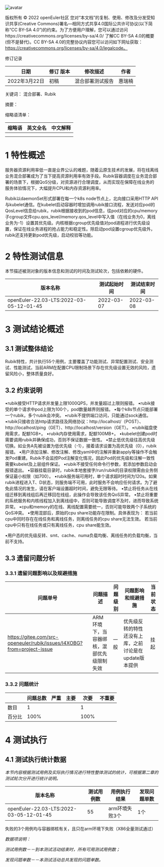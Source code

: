 ![avatar](../images/openEuler.png)

版权所有 © 2022  openEuler社区
您对“本文档”的复制、使用、修改及分发受知识共享(Creative Commons)署名—相同方式共享4.0国际公共许可协议(以下简称“CC BY-SA 4.0”)的约束。为了方便用户理解，您可以通过访问https://creativecommons.org/licenses/by-sa/4.0/ 了解CC BY-SA 4.0的概要 (但不是替代)。CC BY-SA 4.0的完整协议内容您可以访问如下网址获取：https://creativecommons.org/licenses/by-sa/4.0/legalcode。

修订记录

| 日期 | 修订   版本 | 修改描述 | 作者 |
| ---- | ----------- | -------- | ---- |
|2022年3月22日|初稿             |混合部署测试报告 |惠瑞楠      |

 关键词： 
混合部署、Rubik
 

摘要：

 

缩略语清单：

| 缩略语 | 英文全名 | 中文解释 |
| ------ | -------- | -------- |
|        |          |          |
|        |          |          |

# 1     特性概述

服务器资源利用率低一直是业界公认的难题，随着云原生技术的发展，将在线离线业务混合部署成为了当下提高资源利用率有效手段。Rubik容器调度在业务混合部署的场景下，根据QoS分级，对资源进行合理调度，从而实现在保障在线业务的服务体验情况下，大幅提升CPU和内存资源利用率。

Rubik以daemonSet形式部署在每一个k8s node节点上，北向接口采用HTTP API与kubelet通信。在kubelet启动容器时增加调用rubik接口流程，发送对应pod的QosLevel信息给rubik，rubik根据接收到的pod信息，往pod对应的cpu/memory子cgroup文件cpu.qos_level/memory.qos_level中写入值（在线业务为0，离线业务为-1）设置其优先级。内核根据cgroup优先级值对pod进程进行优先级设置，保证在线业务进程的抢占能力和稳定性。除启动pod设置cgroup优先级外，rubik还支持更新pod优先级，启动校验等功能。


# 2     特性测试信息

本节描述被测对象的版本信息和测试的时间及测试轮次，包括依赖的硬件。

| 版本名称                                | 测试起始时间  | 测试结束时间 |
| --------                                | ------------ | ------------ |
| openEuler-22.03-LTS:2022-03-05-12-01-45 |2022-03-07    | 2022-03-08   |

# 3     测试结论概述

## 3.1   测试整体结论
Rubik特性，共计执行55个用例，主要覆盖了功能测试、异常配置测试、安全测试、性能测试，当前ARM在配置CPU限制场景下存在优先级设置无效的风险，遗留风险小，整体质量良好。

## 3.2   约束说明

•rubik接受HTTP请求并发量上限1000QPS，并发量超过上限则报错。
•rubik接受的单个请求中pod上限为100个，pod数量越界则报错。
•每个k8s节点只能部署一个rubik，多个rubik会冲突。
•rubik不提供端口访问，只能通过sock通信。
•rubik只接收合法http请求路径及网络协议：http://localhost/（POST）、http://localhost/ping（GET）、http://localhost/version（GET）。
•rubik磁盘使用需求，配额1GB+。
•rubik内存使用需求，配额100MB+。
•kubelet创建pod时需要调用rubik并确保成功，否则不保证数据一致性。
•禁止低优先级往高优先级切换。如业务A先被设置为低优先级（-1），接着请求设置为高优先级（0），rubik报错。
•用户添加注解、修改注解、修改yaml中的注解并重新apply等操作不会触发Pod重建。Rubik不会监控Pod注解变化情况，因此Pod的优先级和注解一致性需要kubelet及上层组件保证。
•rubik不接受任何命令行参数，若添加参数启动会报错退出。
•容器挂载目录时，rubik本地套接字/run/rubik的目录权限需由业务侧保证最小权限（如700）。
•rubik服务端可用时，单个请求超时时间为120s。如果rubik进程进入T、D状态，则服务端不可用，此时服务不会响应任何请求。为了避免此情况的发生，请在客户端设置超时时间，避免无限等待。
•禁止将任务从在线组迁移到离线组后再迁移回在线组，此操作会导致该任务QoS异常。
•禁止将重要的系统服务和内核线程加入到离线组中，否则可能导致调度不及时，进而导致系统异常。
•cpu和memory的在线、离线配置需要统一，否则可能导致两个子系统的QoS冲突。
•使用混部后，原始的cpu share功能存在限制。具体表现为：
若当前cpu中同时存在在线任务和离线任务，则离线任务的cpu share无法生效。
若当前cpu中只有在线任务或只有离线任务，cpu share能生效。

•用户态的优先级反转、smt、cache、numa负载均衡、离线任务的负载均衡，当前不支持。


## 3.3   遗留问题分析

### 3.3.1 遗留问题影响以及规避措施

| 问题单号 | 问题描述 | 问题级别 | 问题影响和规避措施 | 当前状态 |
| -------- | -------- | -------- | ------------------ | -------- |
| https://gitee.com/src-openeuler/rubik/issues/I4XOBG?from=project-issue         | ARM环境下，当容器绑核，混部优先级限制失效         |  一般        | 优先级反转的特性还没有上库，之前讨论是在update版本提供                   |  挂起        |

### 3.3.2 问题统计

|        | 问题总数 | 严重 | 主要 | 次要 | 不重要 |
| ------ | -------- | ---- | ---- | ---- | ------ |
| 数目   |  1        |      |      |   1   |        |
| 百分比 |  100%        |      |      | 100%     |        |

# 4     测试执行

## 4.1   测试执行统计数据

*本节内容根据测试用例及实际执行情况进行特性整体测试的统计，可根据第二章的测试轮次分开进行统计说明。*

| 版本名称 | 测试用例数 | 用例执行结果 | 发现问题单数 |
| -------- | ---------- | ------------ | ------------ |
| openEuler-22.03-LTS:2022-03-05-12-01-45         |  55   |  arm环境失败3个   |   1个           |

失败的3个用例均与容器绑核有关，且只在arm环境下失败（X86全量测试通过）

*数据项说明：*

*测试用例数－－到本测试活动结束时，所有可用测试用例数；*

*发现问题单数－－本测试活动总共发现的问题单数。*
 